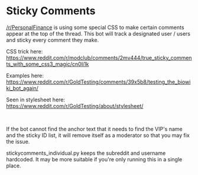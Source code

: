 Sticky Comments
===============

[/r/PersonalFinance](http://reddit.com/r/personalfinance) is using some special CSS to make certain comments appear at the top of the thread. This bot will track a designated user / users and sticky every comment they make.

CSS trick here: https://www.reddit.com/r/modclub/comments/2mv444/true_sticky_comments_with_some_css3_magic/cn0li1k

Examples here: https://www.reddit.com/r/GoldTesting/comments/39x5b8/testing_the_biowiki_bot_again/

Seen in stylesheet here: https://www.reddit.com/r/GoldTesting/about/stylesheet/

&nbsp;

If the bot cannot find the anchor text that it needs to find the VIP's name and the sticky ID list, it will remove itself as a moderator so that you may fix the issue.

stickycomments_individual.py keeps the subreddit and username hardcoded. It may be more suitable if you're only running this in a single place.